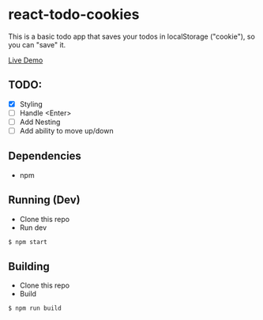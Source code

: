 # react-todo-cookies

This is a basic todo app that saves your todos in localStorage ("cookie"), so you can "save" it.

[Live Demo](https://ssebs.github.io/react-todo-cookies/)

## TODO:
- [x] Styling
- [ ] Handle \<Enter\>
- [ ] Add Nesting
- [ ] Add ability to move up/down

## Dependencies
- npm

## Running (Dev)
- Clone this repo
- Run dev
```bash
$ npm start
```

## Building
- Clone this repo
- Build
```bash
$ npm run build
```
